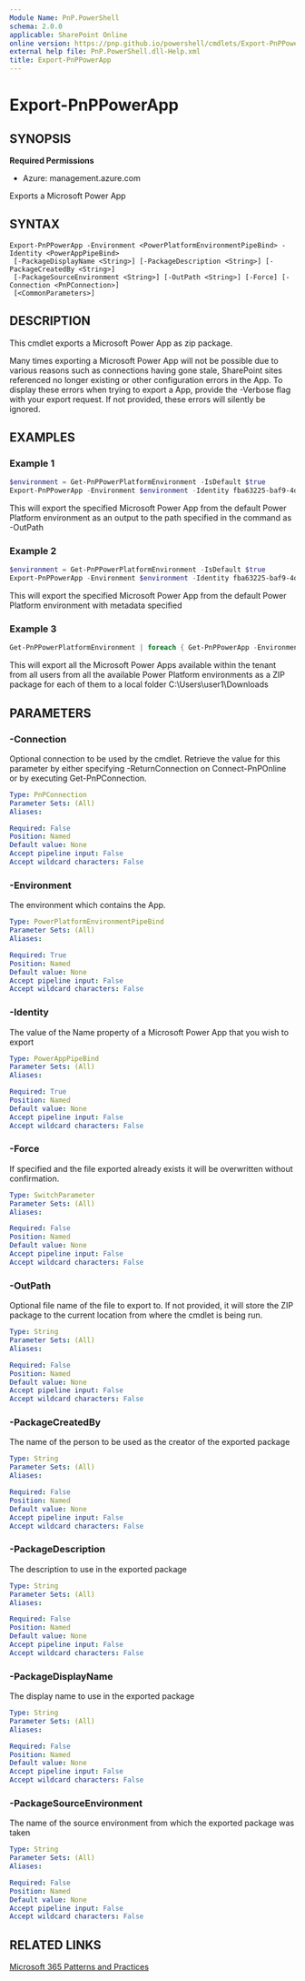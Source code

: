 ```yaml
---
Module Name: PnP.PowerShell
schema: 2.0.0
applicable: SharePoint Online
online version: https://pnp.github.io/powershell/cmdlets/Export-PnPPowerApp.html
external help file: PnP.PowerShell.dll-Help.xml
title: Export-PnPPowerApp
---
```

  
# Export-PnPPowerApp

## SYNOPSIS

**Required Permissions**

* Azure: management.azure.com

Exports a Microsoft Power App

## SYNTAX

```
Export-PnPPowerApp -Environment <PowerPlatformEnvironmentPipeBind> -Identity <PowerAppPipeBind>
 [-PackageDisplayName <String>] [-PackageDescription <String>] [-PackageCreatedBy <String>]
 [-PackageSourceEnvironment <String>] [-OutPath <String>] [-Force] [-Connection <PnPConnection>]
 [<CommonParameters>]
```

## DESCRIPTION
This cmdlet exports a Microsoft Power App as zip package.

Many times exporting a Microsoft Power App will not be possible due to various reasons such as connections having gone stale, SharePoint sites referenced no longer existing or other configuration errors in the App. To display these errors when trying to export a App, provide the -Verbose flag with your export request. If not provided, these errors will silently be ignored.

## EXAMPLES

### Example 1
```powershell
$environment = Get-PnPPowerPlatformEnvironment -IsDefault $true
Export-PnPPowerApp -Environment $environment -Identity fba63225-baf9-4d76-86a1-1b42c917a182 -OutPath "C:\Users\user1\Downloads\test_20230408152624.zip"
```

This will export the specified Microsoft Power App from the default Power Platform environment as an output to the path specified in the command as -OutPath

### Example 2
```powershell
$environment = Get-PnPPowerPlatformEnvironment -IsDefault $true
Export-PnPPowerApp -Environment $environment -Identity fba63225-baf9-4d76-86a1-1b42c917a182 -OutPath "C:\Users\user1\Downloads\test_20230408152624.zip" -PackageDisplayName "MyAppDisplayName" -PackageDescription "Package exported using PnP Powershell" -PackageCreatedBy "Siddharth Vaghasia" -PackageSourceEnvironment "UAT Environment"
```
This will export the specified Microsoft Power App from the default Power Platform environment with metadata specified

### Example 3
```powershell
Get-PnPPowerPlatformEnvironment | foreach { Get-PnPPowerApp -Environment $_.Name } | foreach { Export-PnPPowerApp -Environment $_.Properties.EnvironmentDetails.Name -Identity $_ -OutPath "C:\Users\user1\Downloads\$($_.Name).zip" }
```

This will export all the Microsoft Power Apps available within the tenant from all users from all the available Power Platform environments as a ZIP package for each of them to a local folder C:\Users\user1\Downloads

## PARAMETERS

### -Connection
Optional connection to be used by the cmdlet.
Retrieve the value for this parameter by either specifying -ReturnConnection on Connect-PnPOnline or by executing Get-PnPConnection.

```yaml
Type: PnPConnection
Parameter Sets: (All)
Aliases:

Required: False
Position: Named
Default value: None
Accept pipeline input: False
Accept wildcard characters: False
```

### -Environment
The environment which contains the App.

```yaml
Type: PowerPlatformEnvironmentPipeBind
Parameter Sets: (All)
Aliases:

Required: True
Position: Named
Default value: None
Accept pipeline input: False
Accept wildcard characters: False
```

### -Identity
The value of the Name property of a Microsoft Power App that you wish to export

```yaml
Type: PowerAppPipeBind
Parameter Sets: (All)
Aliases:

Required: True
Position: Named
Default value: None
Accept pipeline input: False
Accept wildcard characters: False
```

### -Force
If specified and the file exported already exists it will be overwritten without confirmation.

```yaml
Type: SwitchParameter
Parameter Sets: (All)
Aliases:

Required: False
Position: Named
Default value: None
Accept pipeline input: False
Accept wildcard characters: False
```

### -OutPath
Optional file name of the file to export to. If not provided, it will store the ZIP package to the current location from where the cmdlet is being run.

```yaml
Type: String
Parameter Sets: (All)
Aliases:

Required: False
Position: Named
Default value: None
Accept pipeline input: False
Accept wildcard characters: False
```

### -PackageCreatedBy
The name of the person to be used as the creator of the exported package

```yaml
Type: String
Parameter Sets: (All)
Aliases:

Required: False
Position: Named
Default value: None
Accept pipeline input: False
Accept wildcard characters: False
```

### -PackageDescription
The description to use in the exported package

```yaml
Type: String
Parameter Sets: (All)
Aliases:

Required: False
Position: Named
Default value: None
Accept pipeline input: False
Accept wildcard characters: False
```

### -PackageDisplayName
The display name to use in the exported package

```yaml
Type: String
Parameter Sets: (All)
Aliases:

Required: False
Position: Named
Default value: None
Accept pipeline input: False
Accept wildcard characters: False
```

### -PackageSourceEnvironment
The name of the source environment from which the exported package was taken

```yaml
Type: String
Parameter Sets: (All)
Aliases:

Required: False
Position: Named
Default value: None
Accept pipeline input: False
Accept wildcard characters: False
```

## RELATED LINKS

[Microsoft 365 Patterns and Practices](https://aka.ms/m365pnp) 